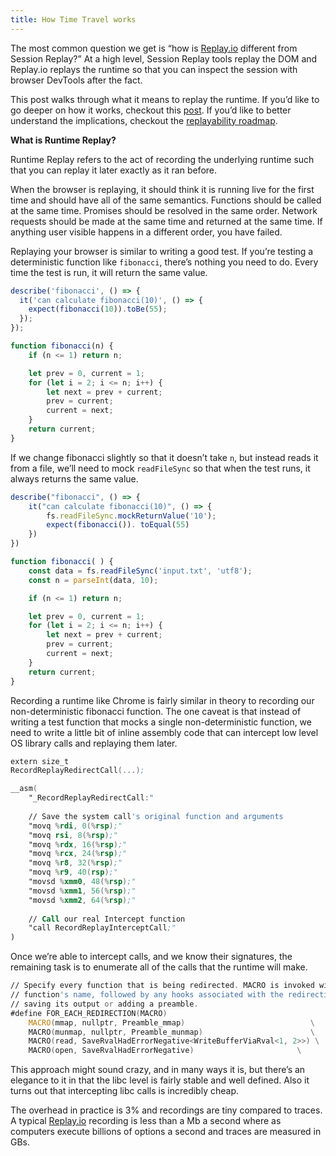 ```yaml
---
title: How Time Travel works
---
```


The most common question we get is “how is [Replay.io](https://replay.io/) different from Session Replay?” At a high level, Session Replay tools replay the DOM and Replay.io replays the runtime so that you can inspect the session with browser DevTools after the fact.

This post walks through what it means to replay the runtime. If you’d like to go deeper on how it works, checkout this [post](https://replay.help/how-replay-works). If you’d like to better understand the implications, checkout the [replayability roadmap](https://replay.help/replayability-roadmap).

**What is Runtime Replay?**

Runtime Replay refers to the act of recording the underlying runtime such that you can replay it later exactly as it ran before.

When the browser is replaying, it should think it is running live for the first time and should have all of the same semantics. Functions should be called at the same time. Promises should be resolved in the same order. Network requests should be made at the same time and returned at the same time. If anything user visible happens in a different order, you have failed.

Replaying your browser is similar to writing a good test. If you’re testing a deterministic function like `fibonacci`, there’s nothing you need to do. Every time the test is run, it will return the same value.

```javascript
describe('fibonacci', () => {
  it('can calculate fibonacci(10)', () => {
    expect(fibonacci(10)).toBe(55);
  });
});
```

```javascript
function fibonacci(n) {
    if (n <= 1) return n;

    let prev = 0, current = 1;
    for (let i = 2; i <= n; i++) {
        let next = prev + current;
        prev = current;
        current = next;
    }
    return current;
}
```

If we change fibonacci slightly so that it doesn’t take `n`, but instead reads it from a file, we’ll need to mock `readFileSync` so that when the test runs, it always returns the same value.

```javascript
describe("fibonacci", () => {
    it("can calculate fibonacci(10)", () => {
        fs.readFileSync.mockReturnValue('10');
        expect(fibonacci()). toEqual(55)
    })
})
```

```javascript
function fibonacci( ) {
    const data = fs.readFileSync('input.txt', 'utf8');
    const n = parseInt(data, 10);

    if (n <= 1) return n;

    let prev = 0, current = 1;
    for (let i = 2; i <= n; i++) {
        let next = prev + current;
        prev = current;
        current = next;
    }
    return current;
}
```

Recording a runtime like Chrome is fairly similar in theory to recording our non-deterministic fibonacci function. The one caveat is that instead of writing a test function that mocks a single non-deterministic function, we need to write a little bit of inline assembly code that can intercept low level OS library calls and replaying them later.

```asm
extern size_t
RecordReplayRedirectCall(...);

__asm(
    "_RecordReplayRedirectCall:"
    
    // Save the system call's original function and arguments
    "movq %rdi, 0(%rsp);"
    "movq rsi, 8(%rsp);"
    "movq %rdx, 16(%rsp);"
    "movq %rcx, 24(%rsp);"
    "movq %r8, 32(%rsp);"
    "movq %r9, 40(rsp);"
    "movsd %xmm0, 48(%rsp);"
    "movsd %xmm1, 56(%rsp);"
    "movsd %xmm2, 64(%rsp);"
    
    // Call our real Intercept function
    "call RecordReplayInterceptCall;"
)
```

Once we’re able to intercept calls, and we know their signatures, the remaining task is to enumerate all of the calls that the runtime will make.


```asm
// Specify every function that is being redirected. MACRO is invoked with the
// function's name, followed by any hooks associated with the redirection for
// saving its output or adding a preamble.
#define FOR_EACH_REDIRECTION(MACRO)
    MACRO(mmap, nullptr, Preamble_mmap)                            \
    MACRO(munmap, nullptr, Preamble_munmap)                        \
    MACRO(read, SaveRvalHadErrorNegative<WriteBufferViaRval<1, 2>>) \
    MACRO(open, SaveRvalHadErrorNegative)                       \
```

This approach might sound crazy, and in many ways it is, but there’s an elegance to it in that the libc level is fairly stable and well defined. Also it turns out that intercepting libc calls is incredibly cheap.

The overhead in practice is 3% and recordings are tiny compared to traces. A typical [Replay.io](https://replay.io/) recording is less than a Mb a second where as computers execute billions of options a second and traces are measured in GBs.

